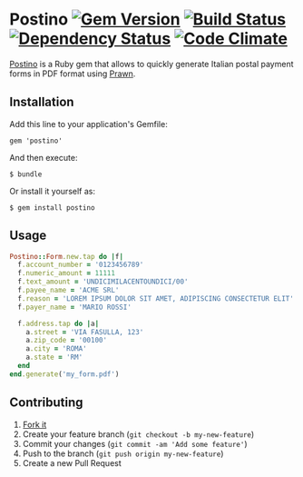 # Postino [![Gem Version](https://badge.fury.io/rb/postino.png)](http://badge.fury.io/rb/postino) [![Build Status](https://travis-ci.org/alessandro1997/postino.png?branch=master)](https://travis-ci.org/alessandro1997/postino) [![Dependency Status](https://gemnasium.com/alessandro1997/postino.png)](https://gemnasium.com/alessandro1997/postino) [![Code Climate](https://codeclimate.com/github/alessandro1997/postino.png)](https://codeclimate.com/github/alessandro1997/postino)

[Postino](https://github.com/alessandro1997/postino) is a Ruby gem that allows to quickly generate Italian postal
payment forms in PDF format using [Prawn](https://github.com/prawnpdf/prawn).

## Installation

Add this line to your application's Gemfile:

```gem 'postino'```

And then execute:

```$ bundle```

Or install it yourself as:

```$ gem install postino```

## Usage

```ruby
Postino::Form.new.tap do |f|
  f.account_number = '0123456789'
  f.numeric_amount = 11111
  f.text_amount = 'UNDICIMILACENTOUNDICI/00'
  f.payee_name = 'ACME SRL'
  f.reason = 'LOREM IPSUM DOLOR SIT AMET, ADIPISCING CONSECTETUR ELIT'
  f.payer_name = 'MARIO ROSSI'

  f.address.tap do |a|
    a.street = 'VIA FASULLA, 123'
    a.zip_code = '00100'
    a.city = 'ROMA'
    a.state = 'RM'
  end
end.generate('my_form.pdf')
```

## Contributing

1. [Fork it](http://github.com/alessandro1997/postino/fork)
2. Create your feature branch (`git checkout -b my-new-feature`)
3. Commit your changes (`git commit -am 'Add some feature'`)
4. Push to the branch (`git push origin my-new-feature`)
5. Create a new Pull Request

